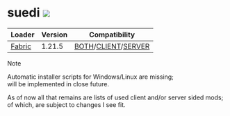 # suedi [![](https://img.shields.io/badge/version-0.0.1-green.svg)]()

| Loader | Version | Compatibility |
|--------|---------|---------------|
| [Fabric][url-fabric] | 1.21.5 | [BOTH][url-both]/[CLIENT][url-client]/[SERVER][url-server] |

> [!NOTE]  
> Automatic installer scripts for Windows/Linux are missing; \
> will be implemented in close future.
>
> As of now all that remains are lists of used client and/or server sided mods; \
> of which, are subject to changes I see fit.

<!-- loaders -->
[url-fabric]: <https://maven.fabricmc.net/net/fabricmc/fabric-installer/1.0.1/fabric-installer-1.0.1.jar>
<!-- modlists -->
[url-both]: <https://github.com/librazhd7/suedi/tree/main/src/both/FABRIC.md>
[url-client]: <https://github.com/librazhd7/suedi/tree/main/src/client/FABRIC.md>
[url-server]: <https://github.com/librazhd7/suedi/tree/main/src/server/FABRIC.md>
